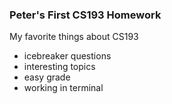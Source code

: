 ### Peter's First CS193 Homework
My favorite things about CS193
- icebreaker questions
- interesting topics
- easy grade
- working in terminal
